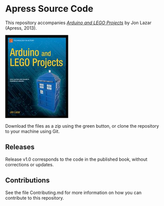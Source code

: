 # Apress Source Code

This repository accompanies [*Arduino and LEGO Projects*](http://www.apress.com/9781430249290) by Jon Lazar (Apress, 2013).

![Cover image](9781430249290.jpg)

Download the files as a zip using the green button, or clone the repository to your machine using Git.

## Releases

Release v1.0 corresponds to the code in the published book, without corrections or updates.

## Contributions

See the file Contributing.md for more information on how you can contribute to this repository.
